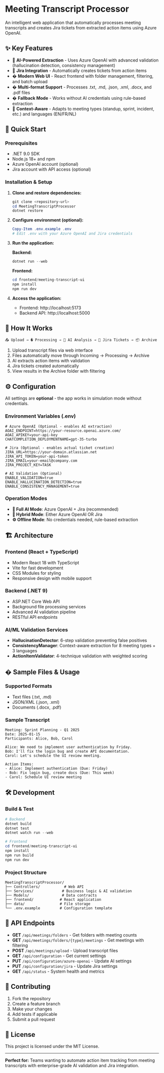 # Meeting Transcript Processor

An intelligent web application that automatically processes meeting transcripts and creates Jira tickets from extracted action items using Azure OpenAI.

## ✨ Key Features

- 🤖 **AI-Powered Extraction** - Uses Azure OpenAI with advanced validation (hallucination detection, consistency management)
- 🎫 **Jira Integration** - Automatically creates tickets from action items
- � **Modern Web UI** - React frontend with folder management, filtering, and batch upload
- � **Multi-format Support** - Processes .txt, .md, .json, .xml, .docx, and .pdf files
- � **Fallback Mode** - Works without AI credentials using rule-based extraction
- 🎯 **Context-Aware** - Adapts to meeting types (standup, sprint, incident, etc.) and languages (EN/FR/NL)

## 🚀 Quick Start

### Prerequisites

- .NET 9.0 SDK
- Node.js 18+ and npm
- Azure OpenAI account (optional)
- Jira account with API access (optional)

### Installation & Setup

1. **Clone and restore dependencies:**

   ```powershell
   git clone <repository-url>
   cd MeetingTranscriptProcessor
   dotnet restore
   ```

2. **Configure environment (optional):**

   ```powershell
   Copy-Item .env.example .env
   # Edit .env with your Azure OpenAI and Jira credentials
   ```

3. **Run the application:**

   **Backend:**

   ```powershell
   dotnet run --web
   ```

   **Frontend:**

   ```powershell
   cd frontend/meeting-transcript-ui
   npm install
   npm run dev
   ```

4. **Access the application:**
   - Frontend: http://localhost:5173
   - Backend API: http://localhost:5000

## 📁 How It Works

```
📤 Upload → � Processing → 🤖 AI Analysis → 🎫 Jira Tickets → 📦 Archive
```

1. Upload transcript files via web interface
2. Files automatically move through Incoming → Processing → Archive
3. AI extracts action items with validation
4. Jira tickets created automatically
5. View results in the Archive folder with filtering

## ⚙️ Configuration

All settings are **optional** - the app works in simulation mode without credentials.

### Environment Variables (.env)

```env
# Azure OpenAI (Optional - enables AI extraction)
AOAI_ENDPOINT=https://your-resource.openai.azure.com/
AOAI_APIKEY=your-api-key
CHATCOMPLETION_DEPLOYMENTNAME=gpt-35-turbo

# Jira (Optional - enables actual ticket creation)
JIRA_URL=https://your-domain.atlassian.net
JIRA_API_TOKEN=your-api-token
JIRA_EMAIL=your-email@company.com
JIRA_PROJECT_KEY=TASK

# AI Validation (Optional)
ENABLE_VALIDATION=true
ENABLE_HALLUCINATION_DETECTION=true
ENABLE_CONSISTENCY_MANAGEMENT=true
```

### Operation Modes

- **🤖 Full AI Mode**: Azure OpenAI + Jira (recommended)
- **🔧 Hybrid Mode**: Either Azure OpenAI OR Jira
- **⚙️ Offline Mode**: No credentials needed, rule-based extraction

## 🏗️ Architecture

### Frontend (React + TypeScript)

- Modern React 18 with TypeScript
- Vite for fast development
- CSS Modules for styling
- Responsive design with mobile support

### Backend (.NET 9)

- ASP.NET Core Web API
- Background file processing services
- Advanced AI validation pipeline
- RESTful API endpoints

### AI/ML Validation Services

- **HallucinationDetector**: 6-step validation preventing false positives
- **ConsistencyManager**: Context-aware extraction for 8 meeting types + 3 languages
- **ActionItemValidator**: 4-technique validation with weighted scoring

## � Sample Files & Usage

### Supported Formats

- Text files (.txt, .md)
- JSON/XML (.json, .xml)
- Documents (.docx, .pdf)

### Sample Transcript

```text
Meeting: Sprint Planning - Q1 2025
Date: 2025-01-15
Participants: Alice, Bob, Carol

Alice: We need to implement user authentication by Friday.
Bob: I'll fix the login bug and create API documentation.
Carol: Let's schedule the UI review meeting.

Action Items:
- Alice: Implement authentication (Due: Friday)
- Bob: Fix login bug, create docs (Due: This week)
- Carol: Schedule UI review meeting
```

## 🛠️ Development

### Build & Test

```powershell
# Backend
dotnet build
dotnet test
dotnet watch run --web

# Frontend
cd frontend/meeting-transcript-ui
npm install
npm run build
npm run dev
```

### Project Structure

```
MeetingTranscriptProcessor/
├── Controllers/           # Web API
├── Services/             # Business logic & AI validation
├── Models/               # Data contracts
├── frontend/            # React application
├── data/                # File storage
└── .env.example         # Configuration template
```

## 📖 API Endpoints

- **GET** `/api/meetings/folders` - Get folders with meeting counts
- **GET** `/api/meetings/folders/{type}/meetings` - Get meetings with filtering
- **POST** `/api/meetings/upload` - Upload transcript files
- **GET** `/api/configuration` - Get current settings
- **PUT** `/api/configuration/azure-openai` - Update AI settings
- **PUT** `/api/configuration/jira` - Update Jira settings
- **GET** `/api/status` - System health and metrics

## 🤝 Contributing

1. Fork the repository
2. Create a feature branch
3. Make your changes
4. Add tests if applicable
5. Submit a pull request

## 📄 License

This project is licensed under the MIT License.

---

**Perfect for:** Teams wanting to automate action item tracking from meeting transcripts with enterprise-grade AI validation and Jira integration.
